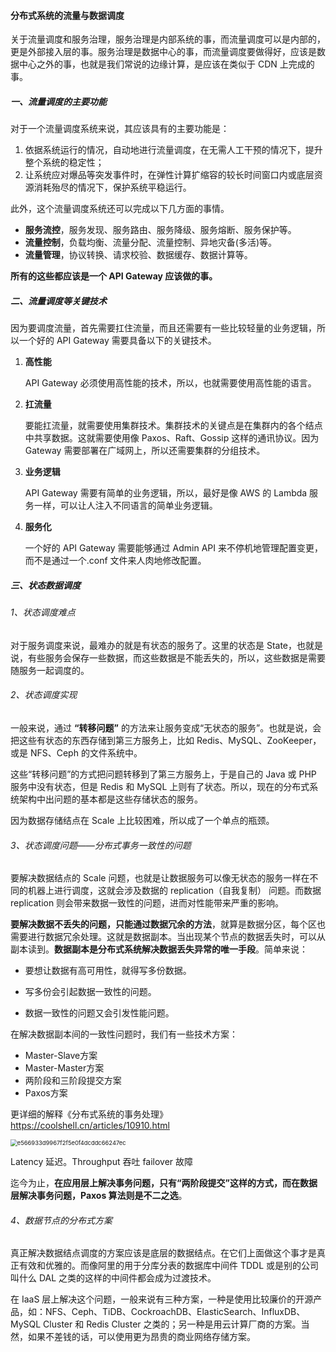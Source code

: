 #### 分布式系统的流量与数据调度

关于流量调度和服务治理，服务治理是内部系统的事，而流量调度可以是内部的，更是外部接入层的事。服务治理是数据中心的事，而流量调度要做得好，应该是数据中心之外的事，也就是我们常说的边缘计算，是应该在类似于 CDN 上完成的事。

##### 一、流量调度的主要功能

对于一个流量调度系统来说，其应该具有的主要功能是：

1. 依据系统运行的情况，自动地进行流量调度，在无需人工干预的情况下，提升整个系统的稳定性；
2. 让系统应对爆品等突发事件时，在弹性计算扩缩容的较长时间窗口内或底层资源消耗殆尽的情况下，保护系统平稳运行。

此外，这个流量调度系统还可以完成以下几方面的事情。

- **服务流控**，服务发现、服务路由、服务降级、服务熔断、服务保护等。
- **流量控制**，负载均衡、流量分配、流量控制、异地灾备(多活)等。
- **流量管理**，协议转换、请求校验、数据缓存、数据计算等。

**所有的这些都应该是一个 API Gateway 应该做的事。**

##### 二、流量调度等关键技术

因为要调度流量，首先需要扛住流量，而且还需要有一些比较轻量的业务逻辑，所以一个好的 API Gateway 需要具备以下的关键技术。

1. **高性能**

   API Gateway 必须使用高性能的技术，所以，也就需要使用高性能的语言。

2. **扛流量**

   要能扛流量，就需要使用集群技术。集群技术的关键点是在集群内的各个结点中共享数据。这就需要使用像 Paxos、Raft、Gossip 这样的通讯协议。因为 Gateway 需要部署在广域网上，所以还需要集群的分组技术。

3. **业务逻辑**

   API Gateway 需要有简单的业务逻辑，所以，最好是像 AWS 的 Lambda 服务一样，可以让人注入不同语言的简单业务逻辑。

4. **服务化**

   一个好的 API Gateway 需要能够通过 Admin API 来不停机地管理配置变更，而不是通过一个.conf 文件来人肉地修改配置。

##### 三、状态数据调度

###### 1、状态调度难点

对于服务调度来说，最难办的就是有状态的服务了。这里的状态是 State，也就是说，有些服务会保存一些数据，而这些数据是不能丢失的，所以，这些数据是需要随服务一起调度的。

###### 2、状态调度实现

一般来说，通过 **“转移问题”** 的方法来让服务变成“无状态的服务”。也就是说，会把这些有状态的东西存储到第三方服务上，比如 Redis、MySQL、ZooKeeper，或是 NFS、Ceph 的文件系统中。

这些“转移问题”的方式把问题转移到了第三方服务上，于是自己的 Java 或 PHP 服务中没有状态，但是 Redis 和 MySQL 上则有了状态。所以，现在的分布式系统架构中出问题的基本都是这些存储状态的服务。

因为数据存储结点在 Scale 上比较困难，所以成了一个单点的瓶颈。

###### 3、状态调度问题——分布式事务一致性的问题

要解决数据结点的 Scale 问题，也就是让数据服务可以像无状态的服务一样在不同的机器上进行调度，这就会涉及数据的 replication（自我复制） 问题。而数据 replication 则会带来数据一致性的问题，进而对性能带来严重的影响。

**要解决数据不丢失的问题，只能通过数据冗余的方法**，就算是数据分区，每个区也需要进行数据冗余处理。这就是数据副本。当出现某个节点的数据丢失时，可以从副本读到。**数据副本是分布式系统解决数据丢失异常的唯一手段**。简单来说：

- 要想让数据有高可用性，就得写多份数据。

- 写多份会引起数据一致性的问题。
- 数据一致性的问题又会引发性能问题。

在解决数据副本间的一致性问题时，我们有一些技术方案：

- Master-Slave方案
- Master-Master方案
- 两阶段和三阶段提交方案
- Paxos方案

更详细的解释《分布式系统的事务处理》  https://coolshell.cn/articles/10910.html

<img src="https://liuyang-picbed.oss-cn-shanghai.aliyuncs.com/img/e566933d9967f2f5e0f4dcddc66247ec.png" alt="e566933d9967f2f5e0f4dcddc66247ec" style="zoom:67%;" />

Latency 延迟。Throughput 吞吐 failover 故障

迄今为止，**在应用层上解决事务问题，只有“两阶段提交”这样的方式，而在数据层解决事务问题，Paxos 算法则是不二之选**。

###### 4、数据节点的分布式方案

真正解决数据结点调度的方案应该是底层的数据结点。在它们上面做这个事才是真正有效和优雅的。而像阿里的用于分库分表的数据库中间件 TDDL 或是别的公司叫什么 DAL 之类的这样的中间件都会成为过渡技术。

在 IaaS 层上解决这个问题，一般来说有三种方案，一种是使用比较廉价的开源产品，如：NFS、Ceph、TiDB、CockroachDB、ElasticSearch、InfluxDB、MySQL Cluster 和 Redis Cluster 之类的；另一种是用云计算厂商的方案。当然，如果不差钱的话，可以使用更为昂贵的商业网络存储方案。